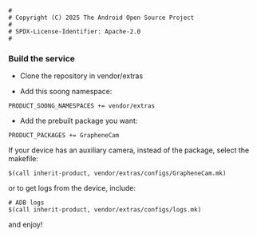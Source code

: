 ```
#
# Copyright (C) 2025 The Android Open Source Project
#
# SPDX-License-Identifier: Apache-2.0
#
```

### Build the service

- Clone the repository in vendor/extras

- Add this soong namespace:

```
PRODUCT_SOONG_NAMESPACES += vendor/extras
```

- Add the prebuilt package you want:

```
PRODUCT_PACKAGES += GrapheneCam
```

If your device has an auxiliary camera, instead of the package, select the makefile:

```
$(call inherit-product, vendor/extras/configs/GrapheneCam.mk)
```

or to get logs from the device, include:

```
# ADB logs
$(call inherit-product, vendor/extras/configs/logs.mk)
```

and enjoy!
